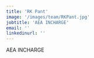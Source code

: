 ```yaml
---
title: 'RK Pant'
image: '/images/team/RKPant.jpg'
jobtitle: 'AEA INCHARGE'
email: ''
linkedinurl: ''
---
```

AEA INCHARGE